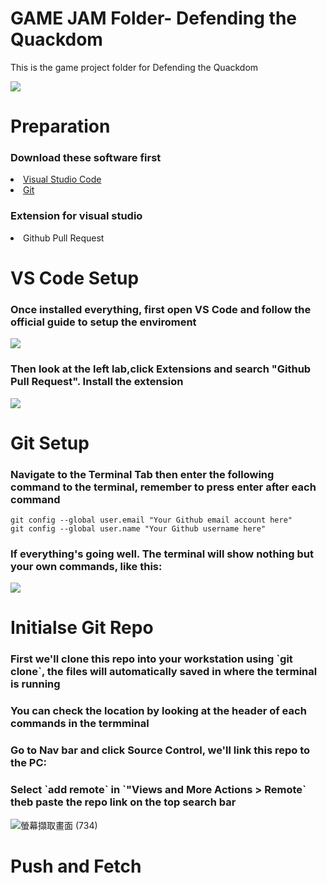 <h1>GAME JAM Folder- Defending the Quackdom </h1>
<p>This is the game project folder for Defending the Quackdom </p>
<img src="https://github.com/Boogiemanc/Game_Jam_Main/assets/71361226/f0ea7bc7-1d57-4cb4-b2b0-5ce98d6edf31" >

<h1>Preparation</h1>
<h3>Download these software first</h3>
<li>
   <a href="https://code.visualstudio.com/Download">Visual Studio Code</a></li>
<li> 
   <a href="https://git-scm.com/download/win">Git</a></li>
<h3>Extension for visual studio</h3>
<li>Github Pull Request</li>

<h1>VS Code Setup</h1>
<h3>Once installed everything, first open VS Code and follow the official guide to setup the enviroment</h3>

<img src="https://github.com/Boogiemanc/Game_Jam_Main/assets/71361226/59e178f2-2098-4479-b842-09bd84a394ec" >

<h3>Then look at the left lab,click Extensions and search "Github Pull Request". Install the extension </h3>

<img src="https://github.com/Boogiemanc/Game_Jam_Main/assets/71361226/004d91f3-b834-4cc3-b0bb-1f86d58e1d3d">
<h1>Git Setup</h1>
<h3>Navigate to the Terminal Tab then enter the following command to the terminal, remember to press enter after each command</h3>

```
git config --global user.email "Your Github email account here"
git config --global user.name "Your Github username here"

```
<h3>If everything's going well. The terminal will show nothing but your own commands, like this:</h3>
<img src="https://github.com/Boogiemanc/Game_Jam_Main/assets/71361226/710bfbe1-f490-4661-9715-baf971e66870">

<h1>Initialse Git Repo</h1>
<h3> First we'll clone this repo into your workstation using `git clone`, the files will automatically saved in where the terminal is running</h3>
<h3>You can check the location by looking at the header of each commands in the termminal</h3>

<h3>Go to Nav bar and click Source Control, we'll link this repo to the PC: </h3>
<h3>Select `add remote` in `"Views and More Actions > Remote` theb paste the repo link on the top search bar</h3>


![螢幕擷取畫面 (734)](https://github.com/Boogiemanc/Game_Jam_Main/assets/71361226/5ca44726-b181-4714-9e07-de7752592bc4)

<h1>Push and Fetch</h1>
